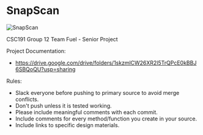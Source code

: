 # SnapScan

![SnapScan](https://www.dropbox.com/s/20skmsxqcz2mvjs/snap-scan-logo-large-banner.png?raw=1)

CSC191 Group 12 Team Fuel - Senior Project

Project Documentation:

- https://drive.google.com/drive/folders/1skzmlCW26XR2l5TrQPcE0kBBJ6SBQoQU?usp=sharing

Rules:

- Slack everyone before pushing to primary source to avoid merge conflicts.
- Don't push unless it is tested working.
- Please include meaningful comments with each commit.
- Include comments for every method/function you create in your source.
- Include links to specific design materials.
